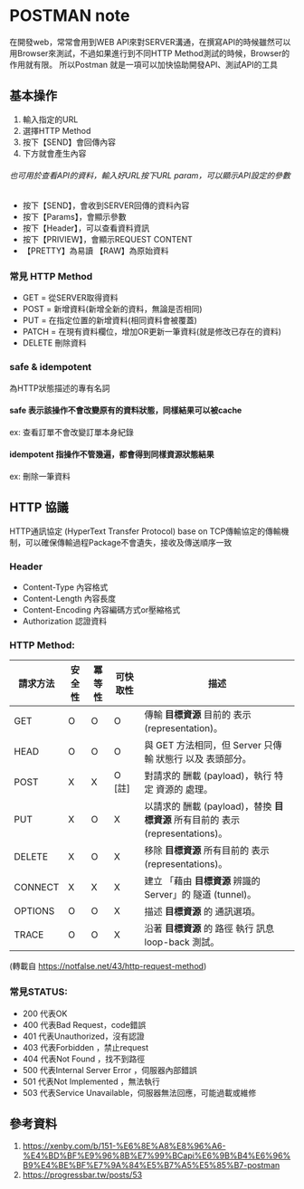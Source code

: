 # POSTMAN note

在開發web，常常會用到WEB API來對SERVER溝通，在撰寫API的時候雖然可以用Browser來測試，不過如果進行到不同HTTP Method測試的時候，Browser的作用就有限。
所以Postman 就是一項可以加快協助開發API、測試API的工具

## 基本操作

1. 輸入指定的URL
2. 選擇HTTP Method
3. 按下【SEND】會回傳內容 
4. 下方就會產生內容

###### 也可用於查看API的資料，輸入好URL按下URL param，可以顯示API設定的參數
* 按下【SEND】，會收到SERVER回傳的資料內容
* 按下【Params】，會顯示參數
* 按下【Header】，可以查看資料資訊
* 按下【PRIVIEW】，會顯示REQUEST CONTENT
* 【PRETTY】為易讀 【RAW】為原始資料

### 常見 HTTP Method

* GET = 從SERVER取得資料
* POST = 新增資料(新增全新的資料，無論是否相同)
* PUT = 在指定位置的新增資料(相同資料會被覆蓋)
* PATCH = 在現有資料欄位，增加OR更新一筆資料(就是修改已存在的資料)
* DELETE 刪除資料

### safe & idempotent 
為HTTP狀態描述的專有名詞

#### safe 表示該操作不會改變原有的資料狀態，同樣結果可以被cache

ex: 查看訂單不會改變訂單本身紀錄

#### idempotent 指操作不管幾遍，都會得到同樣資源狀態結果
ex: 刪除一筆資料



## HTTP 協議
HTTP通訊協定 (HyperText Transfer Protocol) base on TCP傳輸協定的傳輸機制，可以確保傳輸過程Package不會遺失，接收及傳送順序一致

### Header
* Content-Type 內容格式
* Content-Length 內容長度
* Content-Encoding 內容編碼方式or壓縮格式
* Authorization 認證資料

### HTTP Method: 
| 請求方法 | 安全性 | 冪等性 | 可快取性 | 描述 |
| --- | --- | --- | --- | --- |
| GET | O | O | O | 傳輸 **目標資源** 目前的 表示 (representation)。 |
| HEAD | O | O | O | 與 GET 方法相同，但 Server 只傳輸 狀態行 以及 表頭部分。 |
| POST | X | X | O \[註\] | 對請求的 酬載 (payload)，執行 特定 資源的 處理。 |
| PUT | X | O | X | 以請求的 酬載 (payload)，替換 **目標資源** 所有目前的 表示 (representations)。 |
| DELETE | X | O | X | 移除 **目標資源** 所有目前的 表示 (representations)。 |
| CONNECT | X | X | X | 建立 「藉由 **目標資源** 辨識的 Server」的 隧道 (tunnel)。 |
| OPTIONS | O | O | X | 描述 **目標資源** 的 通訊選項。 |
| TRACE | O | O | X | 沿著 **目標資源** 的 路徑 執行 訊息 loop-back 測試。 |

(轉載自 https://notfalse.net/43/http-request-method)

### 常見STATUS: 
* 200 代表OK 
* 400 代表Bad Request，code錯誤
* 401 代表Unauthorized，沒有認證
* 403 代表Forbidden ，禁止request
* 404 代表Not Found ，找不到路徑
* 500 代表Internal Server Error ，伺服器內部錯誤
* 501 代表Not Implemented ，無法執行
* 503 代表Service Unavailable，伺服器無法回應，可能過載或維修



## 參考資料
1. https://xenby.com/b/151-%E6%8E%A8%E8%96%A6-%E4%BD%BF%E9%96%8B%E7%99%BCapi%E6%9B%B4%E6%96%B9%E4%BE%BF%E7%9A%84%E5%B7%A5%E5%85%B7-postman
2. https://progressbar.tw/posts/53
